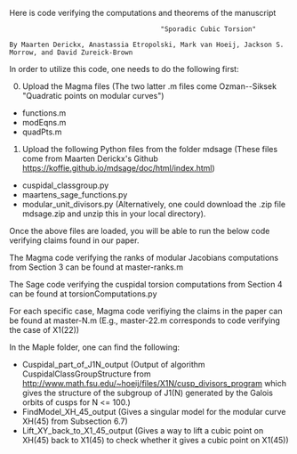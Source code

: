 Here is code verifying the computations and theorems of the manuscript 

                                          "Sporadic Cubic Torsion" 
                                          
    By Maarten Derickx, Anastassia Etropolski, Mark van Hoeij, Jackson S. Morrow, and David Zureick-Brown

In order to utilize this code, one needs to do the following first:

0. Upload the Magma files (The two latter .m files come Ozman--Siksek "Quadratic points on modular curves")
  - functions.m
  - modEqns.m 
  - quadPts.m 

1. Upload the following Python files from the folder mdsage (These files come from Maarten Derickx's Github https://koffie.github.io/mdsage/doc/html/index.html)
  - cuspidal_classgroup.py
  - maartens_sage_functions.py
  - modular_unit_divisors.py
(Alternatively, one could download the .zip file mdsage.zip and unzip this in your local directory).

Once the above files are loaded, you will be able to run the below code verifying claims found in our paper.

The Magma code verifying the ranks of modular Jacobians computations from Section 3 can be found at master-ranks.m

The Sage code verifying the cuspidal torsion computations from Section 4 can be found at torsionComputations.py

For each specific case, Magma code verifiying the claims in the paper can be found at master-N.m (E.g., master-22.m corresponds to code verifying the case of X1(22))

In the Maple folder, one can find the following:
  - Cuspidal_part_of_J1N_output (Output of algorithm CuspidalClassGroupStructure from http://www.math.fsu.edu/~hoeij/files/X1N/cusp_divisors_program which gives the     structure of the subgroup of J1(N) generated by the Galois orbits of cusps for N <= 100.)
  - FindModel_XH_45_output (Gives a singular model for the modular curve XH(45) from Subsection 6.7)
  - Lift_XY_back_to_X1_45_output (Gives a way to lift a cubic point on XH(45) back to X1(45) to check whether it gives a cubic point on X1(45))


